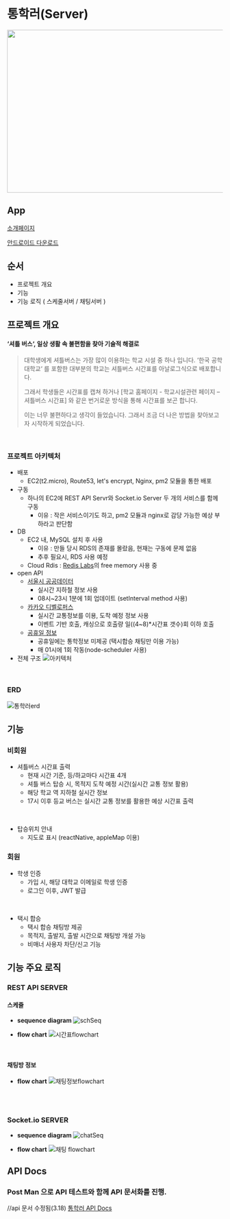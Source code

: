 # 통학러(Server)
<p align="center"> <img src="https://github.com/Yonge2/TUKBUS_Server/assets/99579139/9f842ee4-61c9-4ccc-abb6-bb25d614f7c9" width="550" height="380"/> </p>

## App
[소개페이지](https://tukbus.co.kr)

[안드로이드 다운로드](https://play.google.com/store/apps/details?id=com.tuk_bus&hl=ko)

## 순서
 - 프로젝트 개요
 - 기능
 - 기능 로직 ( 스케줄서버 / 채팅서버 )

## 프로젝트 개요

#### ‘셔틀 버스‘, 일상 생활 속 불편함을 찾아 기술적 해결로
>대학생에게 셔틀버스는 가장 많이 이용하는 학교 시설 중 하나 입니다. ‘한국 공학 대학교‘ 를 포함한 대부분의 학교는 셔틀버스 시간표를 아날로그식으로 배포합니다.
>
>그래서 학생들은 시간표를 캡쳐 하거나 [학교 홈페이지 - 학교시설관련 페이지 – 셔틀버스 시간표] 와 같은 번거로운 방식을 통해 시간표를 보곤 합니다.
>
>이는 너무 불편하다고 생각이 들었습니다. 그래서 조금 더 나은 방법을 찾아보고자 시작하게 되었습니다.

<br/>

### 프로젝트 아키텍처
 - 배포
   - EC2(t2.micro), Route53, let's encrypt, Nginx, pm2 모듈을 통한 배포
 - 구동
   - 하나의 EC2에 REST API Servr와 Socket.io Server 두 개의 서비스를 함께 구동
     - 이유 : 작은 서비스이기도 하고, pm2 모듈과 nginx로 감당 가능한 예상 부하라고 판단함
 - DB
   - EC2 내, MySQL 설치 후 사용
     - 이유 : 만들 당시 RDS의 존재를 몰랐음, 현재는 구동에 문제 없음 
     - 추후 필요시, RDS 사용 예정
   - Cloud Rdis : [Redis Labs](https://redis.com/)의 free memory 사용 중 
 - open API
   - [서울시 공공데이터](https://data.seoul.go.kr/dataList/OA-12764/F/1/datasetView.do)
     - 실시간 지하철 정보 사용
     - 08시~23시 1분에 1회 업데이트 (setInterval method 사용)
   - [카카오 디벨로퍼스](https://developers.kakao.com/docs/latest/ko/kakaonavi/common)
     - 실시간 교통정보를 이용, 도착 예정 정보 사용
     - 이벤트 기반 호출, 캐싱으로 호출량 일((4~8)*시간표 갯수)회 이하 호출
   - [공휴일 정보](https://www.data.go.kr/data/15012690/openapi.do)
     - 공휴일에는 통학정보 미제공 (택시합승 채팅만 이용 가능)
     - 매 01시에 1회 작동(node-scheduler 사용)
 - 전체 구조
 ![아키텍처](https://github.com/Yonge2/TUKBUS_Server/assets/99579139/9de8477a-29cc-416c-8599-700926569dcf)

<br/>

### ERD
![통학러erd](https://github.com/Yonge2/TUKBUS_Server/assets/99579139/364eada1-c17c-40f1-9de2-0b8d6c585b4d)


## 기능
### 비회원
* 셔틀버스 시간표 출력
  * 현재 시간 기준, 등/하교마다 시간표 4개
  * 셔틀 버스 탑승 시, 목적지 도착 예정 시간(실시간 교통 정보 활용)
  * 해당 학교 역 지하철 실시간 정보
  * 17시 이후 등교 버스는 실시간 교통 정보를 활용한 예상 시간표 출력
<br/>

* 탑승위치 안내
  * 지도로 표시 (reactNative, appleMap 이용)

### 회원
* 학생 인증
  * 가입 시, 해당 대학교 이메일로 학생 인증
  * 로그인 이후, JWT 발급
<br/>

* 택시 합승
  * 택시 합승 채팅방 제공
  * 목적지, 출발지, 출발 시간으로 채팅방 개설 가능
  * 비매너 사용자 차단/신고 기능


## 기능 주요 로직
### REST API SERVER
#### 스케줄
 - **sequence diagram**
![schSeq](https://github.com/Yonge2/TUKBUS_Server/assets/99579139/4cfd37d9-3fdb-453a-ac97-88e9e450a936)

 - **flow chart**
 ![시간표flowchart](https://github.com/Yonge2/TUKBUS_Server/assets/99579139/7a92544d-ec88-478c-b3ef-c77db690c5d6)

<br/>

#### 채팅방 정보
 - **flow chart**
![채팅정보flowchart](https://github.com/Yonge2/TUKBUS_Server/assets/99579139/31085212-2a3d-4ab7-b00d-b6edc0b75407)

<br/>
<br/>

### Socket.io SERVER
 - **sequence diagram**
![chatSeq](https://github.com/Yonge2/TUKBUS_Server/assets/99579139/caecad56-2086-4722-a622-829a2d110d97)

 - **flow chart**
![채팅 flowchart](https://github.com/Yonge2/TUKBUS_Server/assets/99579139/dc511907-9ab5-4821-9991-a631fe622fd3)


## API Docs
### Post Man 으로 API 테스트와 함께 API 문서화를 진행.
//api 문서 수정됨(3.18)
[통학러 API Docs](https://documenter.getpostman.com/view/21311885/2sA2xnzAmY)
